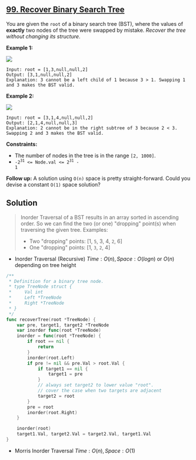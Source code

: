 ## [99. Recover Binary Search Tree](https://leetcode.com/problems/recover-binary-search-tree/)


You are given the `root` of a binary search tree (BST), where the values of **exactly** two nodes of the tree were swapped by mistake. _Recover the tree without changing its structure_.

**Example 1:**

![](https://assets.leetcode.com/uploads/2020/10/28/recover1.jpg)

```
Input: root = [1,3,null,null,2]
Output: [3,1,null,null,2]
Explanation: 3 cannot be a left child of 1 because 3 > 1. Swapping 1 and 3 makes the BST valid.
```

**Example 2:**

![](https://assets.leetcode.com/uploads/2020/10/28/recover2.jpg)

```
Input: root = [3,1,4,null,null,2]
Output: [2,1,4,null,null,3]
Explanation: 2 cannot be in the right subtree of 3 because 2 < 3. Swapping 2 and 3 makes the BST valid.
```

**Constraints:**

*   The number of nodes in the tree is in the range `[2, 1000]`.
*   <code>-2<sup>31</sup> <= Node.val <= 2<sup>31</sup> - 1</code>

**Follow up:** A solution using `O(n)` space is pretty straight-forward. Could you devise a constant `O(1)` space solution?



## Solution

> Inorder Traversal of a BST results in an array sorted in ascending order. So we can find the two (or one) "dropping" point(s) when traversing the given tree. Examples:
>
> - Two "dropping" points: [1, `5`, 3, 4, `2`, 6]
> - One "dropping" points: [1, `3`, `2`, 4]



- Inorder Traversal (Recursive)	$Time: O(n), Space: O(logn)$ or $O(n)$ depending on tree height

```go
/**
 * Definition for a binary tree node.
 * type TreeNode struct {
 *     Val int
 *     Left *TreeNode
 *     Right *TreeNode
 * }
 */
func recoverTree(root *TreeNode) {
    var pre, target1, target2 *TreeNode
    var inorder func(root *TreeNode)
    inorder = func(root *TreeNode) {
        if root == nil {
            return
        }
        inorder(root.Left)
        if pre != nil && pre.Val > root.Val {
            if target1 == nil {
                target1 = pre
            }
            // always set target2 to lower value "root".
            // cover the case when two targets are adjacent
            target2 = root
        }
        pre = root
        inorder(root.Right)
    }

    inorder(root)
    target1.Val, target2.Val = target2.Val, target1.Val
}
```

- Morris Inorder Traversal	$Time: O(n), Space: O(1)$ 